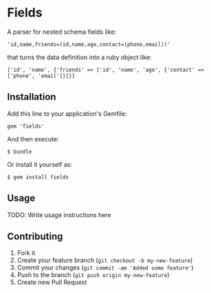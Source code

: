 # Fields

A parser for nested schema fields like:

    'id,name,friends=(id,name,age,contact=(phone,email))'

that turns the data definition into a ruby object like:

    ['id', 'name', {'friends' => ['id', 'name', 'age', {'contact' => ['phone', 'email']}]}]


## Installation

Add this line to your application's Gemfile:

    gem 'fields'

And then execute:

    $ bundle

Or install it yourself as:

    $ gem install fields

## Usage

TODO: Write usage instructions here

## Contributing

1. Fork it
2. Create your feature branch (`git checkout -b my-new-feature`)
3. Commit your changes (`git commit -am 'Added some feature'`)
4. Push to the branch (`git push origin my-new-feature`)
5. Create new Pull Request
